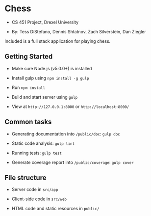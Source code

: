 Chess
=====

- CS 451 Project, Drexel University

- By: Tess DiStefano, Dennis Shtatnov, Zach Silverstein, Dan Ziegler


Included is a full stack application for playing chess.



Getting Started
---------------

- Make sure Node.js (v5.0.0+) is installed

- Install gulp using `npm install -g gulp`

- Run `npm install`

- Build and start server using `gulp`

- View at `http://127.0.0.1:8000` or `http://localhost:8000/`


Common tasks
------------

- Generating documentation into `/public/doc`: `gulp doc`

- Static code analysis: `gulp lint`

- Running tests: `gulp test`

- Generate coverage report into `/public/coverage`: `gulp cover`


File structure
--------------

- Server code in `src/app`

- Client-side code in `src/web`

- HTML code and static resources in `public/`
